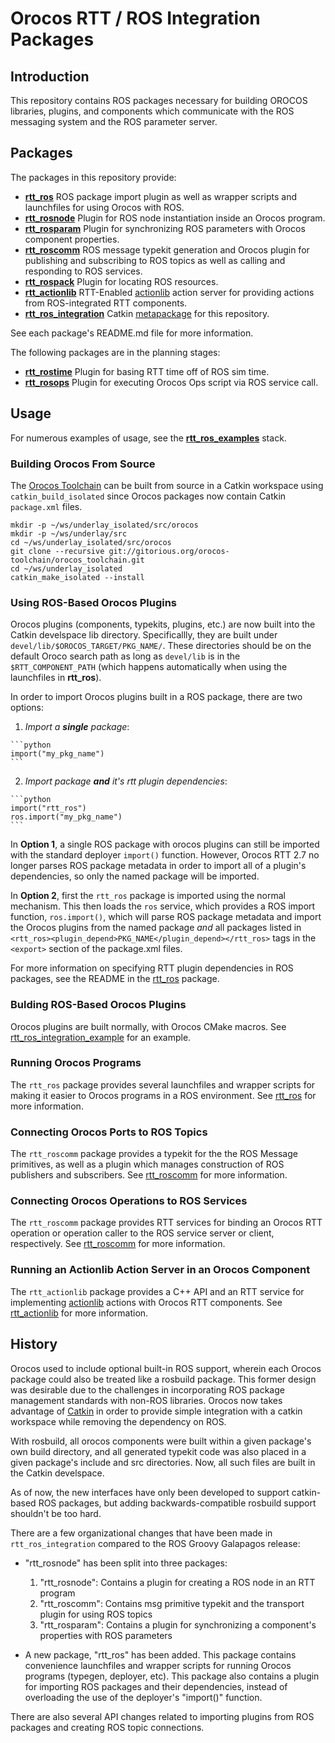Orocos RTT / ROS Integration Packages
=====================================

## Introduction

This repository contains ROS packages necessary for building OROCOS libraries,
plugins, and components which communicate with the ROS messaging system and the
ROS parameter server.

## Packages

The packages in this repository provide:

* [**rtt\_ros**](rtt_ros) ROS package import plugin as well as wrapper scripts
  and launchfiles for using Orocos with ROS.
* [**rtt\_rosnode**](rtt_rosnode) Plugin for ROS node instantiation inside an
  Orocos program.
* [**rtt\_rosparam**](rtt_rosparam) Plugin for synchronizing ROS parameters
  with Orocos component properties.
* [**rtt\_roscomm**](rtt_roscomm) ROS message typekit generation and Orocos
  plugin for publishing and subscribing to ROS topics as well as calling and
  responding to ROS services.
* [**rtt\_rospack**](rtt_rospack) Plugin for locating ROS resources.
* [**rtt\_actionlib**](rtt_actionlib) RTT-Enabled
  [actionlib](http://ros.org/wiki/actionlib) action server for providing
  actions from ROS-integrated RTT components.
* [**rtt\_ros\_integration**](rtt_ros_integration) Catkin
  [metapackage](http://ros.org/wiki/catkin/package.xml#Metapackages) for this
  repository.

See each package's README.md file for more information.

The following packages are in the planning stages:

* [**rtt\_rostime**](rtt_rostime) Plugin for basing RTT time off of ROS sim
  time.
* [**rtt\_rosops**](rtt_rosops) Plugin for executing Orocos Ops script via ROS
  service call.

## Usage

For numerous examples of usage, see the
[**rtt\_ros\_examples**](http://github.com/jhu-lcsr/rtt_ros_examples)
stack.

### Building Orocos From Source

The [Orocos Toolchain](http://www.orocos.org/orocos/toolchain) can be built from
source in a Catkin workspace using `catkin_build_isolated` since Orocos packages
now contain Catkin `package.xml` files. 

```shell
mkdir -p ~/ws/underlay_isolated/src/orocos
mkdir -p ~/ws/underlay/src
cd ~/ws/underlay_isolated/src/orocos
git clone --recursive git://gitorious.org/orocos-toolchain/orocos_toolchain.git
cd ~/ws/underlay_isolated
catkin_make_isolated --install
```

### Using ROS-Based Orocos Plugins

Orocos plugins (components, typekits, plugins, etc.) are now built into the
Catkin develspace lib directory.  Specificallly, they are built under
`devel/lib/$OROCOS_TARGET/PKG_NAME/`. These directories should be on the default
Oroco search path as long as `devel/lib` is in the `$RTT_COMPONENT_PATH` (which
happens automatically when using the launchfiles in **rtt\_ros**).

In order to import Orocos plugins built in a ROS package, there are two
options:

  1. _Import a **single** package_:

    ```python
    import("my_pkg_name")
    ```

  2. _Import package **and** it's rtt plugin dependencies_: 

    ```python
    import("rtt_ros")
    ros.import("my_pkg_name")
    ```

In **Option 1**, a single ROS package with orocos plugins can still be imported
with the standard deployer `import()` function. However, Orocos RTT 2.7 no
longer parses ROS package metadata in order to import all of a plugin's
dependencies, so only the named package will be imported.

In **Option 2**, first the `rtt_ros` package is imported using the normal
mechanism. This then loads the `ros` service, which provides a ROS import
function, `ros.import()`, which will parse ROS package metadata and import the
Orocos plugins from the named package _and_ all packages listed in
`<rtt_ros><plugin_depend>PKG_NAME</plugin_depend></rtt_ros>` tags in the
`<export>` section of the package.xml files.

For more information on specifying RTT plugin dependencies in ROS packages, see
the README in the [rtt_ros](rtt_ros) package.

### Bulding ROS-Based Orocos Plugins

Orocos plugins are built normally, with Orocos CMake macros. See
[rtt_ros_integration_example](rtt_ros_integration_example/CMakeLists.txt) for 
an example.

### Running Orocos Programs

The `rtt_ros` package provides several launchfiles and wrapper scripts for
making it easier to Orocos programs in a ROS environment. See
[rtt_ros](rtt_ros) for more information.

### Connecting Orocos Ports to ROS Topics

The `rtt_roscomm` package provides a typekit for the the ROS Message 
primitives, as well as a plugin which manages construction of ROS publishers
and subscribers. See [rtt_roscomm](rtt_roscomm) for more 
information. 

### Connecting Orocos Operations to ROS Services

The `rtt_roscomm` package provides RTT services for binding an Orocos RTT
operation or operation caller to the ROS service server or client,
respectively. See [rtt_roscomm](rtt_roscomm) for more information.

### Running an Actionlib Action Server in an Orocos Component

The `rtt_actionlib` package provides a C++ API and an RTT service for
implementing [actionlib](http://www.ros.org/wiki/actionlib) actions with Orocos
RTT components. See [rtt_actionlib](rtt_actionlib) for more information.

## History

Orocos used to include optional built-in ROS support, wherein each Orocos
package could also be treated like a rosbuild package. This former design was
desirable due to the challenges in incorporating ROS package management
standards with non-ROS libraries. Orocos now takes advantage of
[Catkin](http://www.ros.org/wiki/catkin) in order to provide simple integration
with a catkin workspace while removing the dependency on ROS.

With rosbuild, all orocos components were built within a given package's own
build directory, and all generated typekit code was also placed in a given
package's include and src directories. Now, all such files are built in the
Catkin develspace.

As of now, the new interfaces have only been developed to support catkin-based
ROS packages, but adding backwards-compatible rosbuild support shouldn't be too hard.

There are a few organizational changes that have been made in
`rtt_ros_integration` compared to the ROS Groovy Galapagos release:

 * "rtt_rosnode" has been split into three packages: 
   1. "rtt_rosnode": Contains a plugin for creating a ROS node in an RTT program
   2. "rtt_roscomm": Contains msg primitive typekit and the transport plugin for using ROS topics
   3. "rtt_rosparam": Contains a plugin for synchronizing a component's properties with ROS parameters

 * A new package, "rtt_ros" has been added. This package contains convenience 
   launchfiles and wrapper scripts for running Orocos programs (typegen, 
   deployer, etc). This package also contains a plugin for importing ROS 
   packages and their dependencies, instead of overloading the use of the 
   deployer's "import()" function. 

There are also several API changes related to importing plugins from ROS 
packages and creating ROS topic connections.
